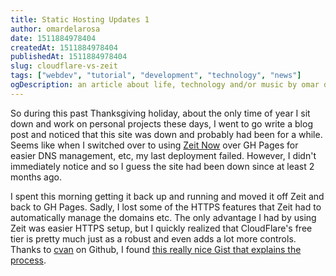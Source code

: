 ```yaml
---
title: Static Hosting Updates 1
author: omardelarosa
date: 1511884978404
createdAt: 1511884978404
publishedAt: 1511884978404
slug: cloudflare-vs-zeit
tags: ["webdev", "tutorial", "development", "technology", "news"]
ogDescription: an article about life, technology and/or music by omar delarosa
---
```


So during this past Thanksgiving holiday, about the only time of year I sit down and work on personal projects these days, I went to go write a blog post and noticed that this site was down and probably had been for a while. Seems like when I switched over to using [Zeit Now](zeit.co/now) over GH Pages for easier DNS management, etc, my last deployment failed. However, I didn't immediately notice and so I guess the site had been down since at least 2 months ago.

I spent this morning getting it back up and running and moved it off Zeit and back to GH Pages. Sadly, I lost some of the HTTPS features that Zeit had to automatically manage the domains etc. The only advantage I had by using Zeit was easier HTTPS setup, but I quickly realized that CloudFlare's free tier is pretty much just as a robust and even adds a lot more controls. Thanks to [cvan](https://gist.github.com/cvan) on Github, I found [this really nice Gist that explains the process](https://gist.github.com/cvan/8630f847f579f90e0c014dc5199c337b).

